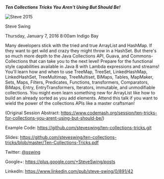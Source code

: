 ***Ten Collections Tricks You Aren't Using But Should Be!***

![Steve 2015](https://www.gravatar.com/avatar/e02954c6aac2f60521127ffad2a9c8a0?s=100 "Steve 2015")

Steve Swing

Thursday, January 7, 2016 8:00am Indigo Bay

Many developers stick with the tried and true ArrayList and HashMap. If they want to get wild and crazy they might throw in a HashSet. But there's so much more depth to the Java Collections API, Guava, and Commons-Collections that can take you to the next level! Prepare for the functional style capabilities available in Java 8 with Lambda expressions and streams! You'll learn how and when to use TreeMap, TreeSet, LinkedHashMap, LinkedHashSet, TreeMultimap, TreeMultiset, BiMaps, Tables, MapMaker, Sets, Maps, Filters, Predicates, Functions, transformers, Comparators, BiMaps, Entry, EntryTransformers, Iterators, immutable, and unmodifiable collections. You might even learn something new for ArrayList like how to build an already sorted as you add elements. Attend this talk if you want to wield the power of the collections APIs like a master craftsman!

(Original Session Abstract: <https://www.codemash.org/session/ten-tricks-for-collections-you-arent-using-but-should-be/>)

Example Code: <https://github.com/steveswing/ten-collections-tricks.git>

Slides: <https://github.com/steveswing/ten-collections-tricks/blob/master/Ten-Collections-Tricks.pdf>

Twitter: [@sswing](https://twitter.com/sswing)

Google+: <https://plus.google.com/+SteveSwing/posts>

LinkedIn: <https://www.linkedin.com/pub/steve-swing/0/891/42>
